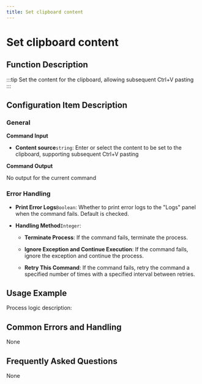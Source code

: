 ```yaml
---
title: Set clipboard content
---
```


# Set clipboard content

## Function Description

:::tip 
Set the content for the clipboard, allowing subsequent Ctrl+V pasting
:::

## Configuration Item Description

### General

**Command Input**

- **Content source**`string`: Enter or select the content to be set to the clipboard, supporting subsequent Ctrl+V pasting


**Command Output**

No output for the current command


### Error Handling

- **Print Error Logs**`Boolean`: Whether to print error logs to the "Logs" panel when the command fails. Default is checked. 

- **Handling Method**`Integer`:

    - **Terminate Process**: If the command fails, terminate the process.

    - **Ignore Exception and Continue Execution**: If the command fails, ignore the exception and continue the process.

    - **Retry This Command**: If the command fails, retry the command a specified number of times with a specified interval between retries.

## Usage Example

Process logic description:

## Common Errors and Handling

None

## Frequently Asked Questions

None

